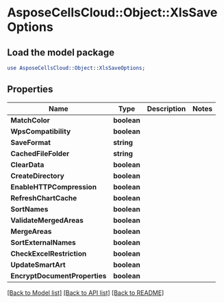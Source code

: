 # AsposeCellsCloud::Object::XlsSaveOptions 

## Load the model package
```perl
use AsposeCellsCloud::Object::XlsSaveOptions;
```

## Properties
Name | Type | Description | Notes
------------ | ------------- | ------------- | -------------
**MatchColor** | **boolean** |  |
**WpsCompatibility** | **boolean** |  |
**SaveFormat** | **string** |  |
**CachedFileFolder** | **string** |  |
**ClearData** | **boolean** |  |
**CreateDirectory** | **boolean** |  |
**EnableHTTPCompression** | **boolean** |  |
**RefreshChartCache** | **boolean** |  |
**SortNames** | **boolean** |  |
**ValidateMergedAreas** | **boolean** |  |
**MergeAreas** | **boolean** |  |
**SortExternalNames** | **boolean** |  |
**CheckExcelRestriction** | **boolean** |  |
**UpdateSmartArt** | **boolean** |  |
**EncryptDocumentProperties** | **boolean** |  |  

[[Back to Model list]](../README.md#documentation-for-models) [[Back to API list]](../README.md#documentation-for-api-endpoints) [[Back to README]](../README.md)

